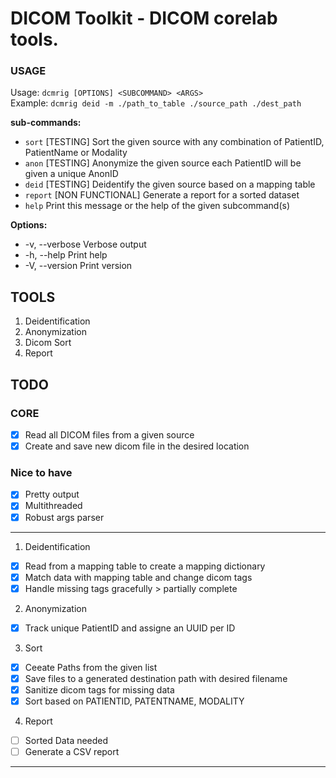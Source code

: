 # DICOM Toolkit - DICOM corelab tools.

### USAGE
Usage: `dcmrig [OPTIONS] <SUBCOMMAND> <ARGS>`\
Example: `dcmrig deid -m ./path_to_table ./source_path ./dest_path`

**sub-commands:**
- `sort`    [TESTING] Sort the given source with any combination of PatientID, PatientName or Modality
- `anon`    [TESTING] Anonymize the given source each PatientID will be given a unique AnonID
- `deid`    [TESTING] Deidentify the given source based on a mapping table
- `report`  [NON FUNCTIONAL] Generate a report for a sorted dataset
- `help`    Print this message or the help of the given subcommand(s)

**Options:**
- -v, --verbose  Verbose output
- -h, --help     Print help
- -V, --version  Print version

## TOOLS
1. Deidentification
2. Anonymization
3. Dicom Sort
4. Report

## TODO
### CORE
- [x] Read all DICOM files from a given source
- [x] Create and save new dicom file in the desired location
### Nice to have
- [x] Pretty output
- [x] Multithreaded
- [x] Robust args parser

---
1. Deidentification
- [x] Read from a mapping table to create a mapping dictionary
- [x] Match data with mapping table and change dicom tags
- [x] Handle missing tags gracefully > partially complete

2. Anonymization
- [x] Track unique PatientID and assigne an UUID per ID

3. Sort
- [x] Ceeate Paths from the given list
- [x] Save files to a generated destination path with desired filename
- [x] Sanitize dicom tags for missing data
- [x] Sort based on PATIENTID, PATENTNAME, MODALITY

4. Report
- [ ] Sorted Data needed
- [ ] Generate a CSV report
---